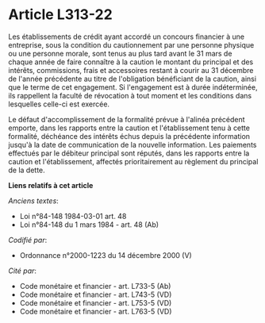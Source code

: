 # Article L313-22

Les établissements de crédit ayant accordé un concours financier à une entreprise, sous la condition du cautionnement par une
personne physique ou une personne morale, sont tenus au plus tard avant le 31 mars de chaque année de faire connaître à la
caution le montant du principal et des intérêts, commissions, frais et accessoires restant à courir au 31 décembre de l'année
précédente au titre de l'obligation bénéficiant de la caution, ainsi que le terme de cet engagement. Si l'engagement est à
durée indéterminée, ils rappellent la faculté de révocation à tout moment et les conditions dans lesquelles celle-ci est
exercée.

Le défaut d'accomplissement de la formalité prévue à l'alinéa précédent emporte, dans les rapports entre la caution et
l'établissement tenu à cette formalité, déchéance des intérêts échus depuis la précédente information jusqu'à la date de
communication de la nouvelle information. Les paiements effectués par le débiteur principal sont réputés, dans les rapports
entre la caution et l'établissement, affectés prioritairement au règlement du principal de la dette.

**Liens relatifs à cet article**

_Anciens textes_:

  - Loi n°84-148 1984-03-01 art. 48
  - Loi n°84-148 du 1 mars 1984 - art. 48 (Ab)

_Codifié par_:

  - Ordonnance n°2000-1223 du 14 décembre 2000 (V)

_Cité par_:

  - Code monétaire et financier - art. L733-5 (Ab)
  - Code monétaire et financier - art. L743-5 (VD)
  - Code monétaire et financier - art. L753-5 (VD)
  - Code monétaire et financier - art. L763-5 (VD)
